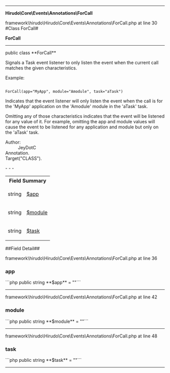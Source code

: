 - - -

**Hirudo\Core\Events\Annotations\ForCall**
<div class="location">framework\hirudo\Hirudo\Core\Events\Annotations\ForCall.php at line 30</div>
#Class ForCall#

**ForCall**


- - -

<p class="signature">public  class **ForCall**</p>

<div class="comment" id="overview_description"><p><p>Signals a Task event listener to only listen the event
when the current call matches the given characteristics.</p></p><p>Example:</p><p><code>
ForCall(app="MyApp", module="Amodule", task="aTask")
</code></p><p><p>Indicates that the event listener will only listen the event when the call
is for the 'MyApp' application on the 'Amodule' module in the 'aTask' task.</p></p><p><p>Omitting any of those characteristics indicates that the event will be
listened for any value of it. For example, omitting the app and module values
will cause the event to be listened for any application and module but only on
the 'aTask' task.</p></p></div>

<dl>
<dt>Author:</dt>
<dd>JeyDotC</dd>
<dt>Annotation.</dt>
<dt>Target("CLASS").</dt>
</dl>
- - -

<table id="summary_field">
<tr><th colspan="2">Field Summary</th></tr>
<tr>
<td class="type"> string</td>
<td class="description"><p class="name"><a href="#app">$app</a></p><p class="description"></p></td>
</tr>
<tr>
<td class="type"> string</td>
<td class="description"><p class="name"><a href="#module">$module</a></p><p class="description"></p></td>
</tr>
<tr>
<td class="type"> string</td>
<td class="description"><p class="name"><a href="#task">$task</a></p><p class="description"></p></td>
</tr>
</table>

##Field Detail##
<div class="location">framework\hirudo\Hirudo\Core\Events\Annotations\ForCall.php at line 36</div>
<h3 id="app">app</h3>
```php
public  string **$app** = &quot;&quot;```
<div class="details">
<p></p></div>

- - -

<div class="location">framework\hirudo\Hirudo\Core\Events\Annotations\ForCall.php at line 42</div>
<h3 id="module">module</h3>
```php
public  string **$module** = &quot;&quot;```
<div class="details">
<p></p></div>

- - -

<div class="location">framework\hirudo\Hirudo\Core\Events\Annotations\ForCall.php at line 48</div>
<h3 id="task">task</h3>
```php
public  string **$task** = &quot;&quot;```
<div class="details">
<p></p></div>

- - -

